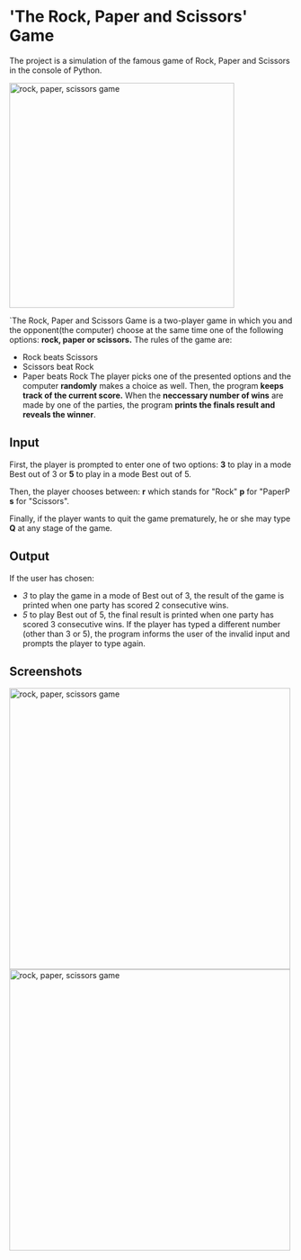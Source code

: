 # 'The Rock, Paper and Scissors' Game
The project is a simulation of the famous game of Rock, Paper and Scissors in the console of Python.

<img width="400" alt="rock, paper, scissors game" src="https://github.com/an-nikol/game_rock_paper_scissors/assets/142790207/84f838ee-4f0d-4e47-88ac-1982f3c2d042">

`The Rock, Paper and Scissors Game is a two-player game in which you and the opponent(the computer) choose at the same time one of the following options: **rock, paper or scissors.** The rules of the game are:

 * Rock beats Scissors
 * Scissors beat Rock
 * Paper beats Rock
The player picks one of the presented options and the computer **randomly** makes a choice as well. Then, the program **keeps track of the current score.** When the **neccessary number of wins** are made by one of the parties, the program **prints the finals result and reveals the winner**.

## Input 
First, the player is prompted to enter one of two options:
**3** to play in a mode Best out of 3 or
**5** to play in a mode Best out of 5.

Then, the player chooses between:
**r** which stands for "Rock"
**p** for "PaperP
**s** for "Scissors".

Finally, if the player wants to quit the game prematurely, he or she may type **Q** at any stage of the game.

## Output

If the user has chosen:
* *3* to play the game in a mode of Best out of 3, the result of the game is printed when one party has scored 2 consecutive wins.
* *5* to play Best out of 5, the final result is printed when one party has scored 3 consecutive wins.
If the player has typed a different number (other than 3 or 5), the program informs the user of the invalid input and prompts the player to type again.

## Screenshots
<p>
   <img align="left" width="500" alt="rock, paper, scissors game" src="https://github.com/an-nikol/game_rock_paper_scissors/assets/142790207/170a9b0f-d748-4431-a9e5-306d0ee401ed/500/100">
   <p>
   <img align="left" width="500" alt="rock, paper, scissors game" src="https://github.com/an-nikol/game_rock_paper_scissors/assets/142790207/f74d1999-b50a-45cf-8eca-e692f9f92bdb/500/100">
   <p>
</p>

   
